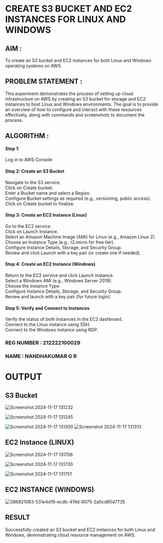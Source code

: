  # CREATE S3 BUCKET AND EC2 INSTANCES FOR LINUX AND WINDOWS

## AIM :
To create an S3 bucket and EC2 instances for both Linux and Windows operating systems on AWS.

## PROBLEM STATEMENT :
This experiment demonstrates the process of setting up cloud infrastructure on AWS by creating an S3 bucket for storage and EC2 instances to host Linux and Windows environments. The goal is to provide an overview of how to configure and interact with these resources effectively, along with commands and screenshots to document the process.

## ALGORITHM :

#### Step 1:
Log in to AWS Console</br>

#### Step 2: Create an S3 Bucket</br>
Navigate to the S3 service.</br>
Click on Create bucket.</br>
Enter a Bucket name and select a Region.</br>
Configure Bucket settings as required (e.g., versioning, public access).</br>
Click on Create bucket to finalize.</br>

#### Step 3: Create an EC2 Instance (Linux)
Go to the EC2 service.</br>
Click on Launch Instance.</br>
Select an Amazon Machine Image (AMI) for Linux (e.g., Amazon Linux 2).</br>
Choose an Instance Type (e.g., t2.micro for free tier).</br>
Configure Instance Details, Storage, and Security Group.</br>
Review and click Launch with a key pair (or create one if needed).</br>

#### Step 4: Create an EC2 Instance (Windows)
Return to the EC2 service and click Launch Instance.</br>
Select a Windows AMI (e.g., Windows Server 2019).</br>
Choose the Instance Type.</br>
Configure Instance Details, Storage, and Security Group.</br>
Review and launch with a key pair (for future login).</br>

#### Step 5: Verify and Connect to Instances
Verify the status of both instances in the EC2 dashboard.</br>
Connect to the Linux instance using SSH.</br>
Connect to the Windows instance using RDP.</br>

### REG NUMBER : 212222100029
### NAME : NANDHAKUMAR G R

# OUTPUT

## S3 Bucket
![Screenshot 2024-11-17 131232](https://github.com/user-attachments/assets/637cd1b7-79c1-4dc0-b230-c5621f547202)

![Screenshot 2024-11-17 131245](https://github.com/user-attachments/assets/01879bb9-d9b4-4c91-b1db-8da3377141c9)

![Screenshot 2024-11-17 131300](https://github.com/user-attachments/assets/58b6ddd2-a067-4f73-a682-a7846ec2d594)
![Screenshot 2024-11-17 131313](https://github.com/user-attachments/assets/3092a90e-283c-4409-b5a6-67ed37548774)

## EC2 Instance (LINUX)
![Screenshot 2024-11-17 131706](https://github.com/user-attachments/assets/c23942a6-eb69-4981-a277-85f6a92bb97c)

![Screenshot 2024-11-17 131730](https://github.com/user-attachments/assets/1ada9ade-115a-41d5-8a28-0a33c2dc7ac1)

![Screenshot 2024-11-17 131751](https://github.com/user-attachments/assets/85f34d06-a02f-4761-b434-74bbb69d71f8)

## EC2 INSTANCE (WINDOWS)

![386821083-531e4d19-ecdb-419d-9075-2a0cd80d7735](https://github.com/user-attachments/assets/40313592-6561-4802-b443-f7acebd4ce5f)



## RESULT
 Successfully created an S3 bucket and EC2 instances for both Linux and Windows, demonstrating cloud resource management on AWS.


  
